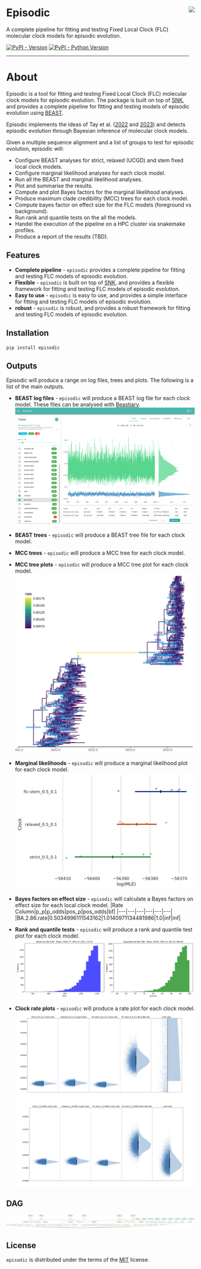 # Episodic <img src='docs/images/logo.png' align="right" height="210" />

A complete pipeline for fitting and testing Fixed Local Clock (FLC) molecular clock models for episodic evolution.

[![PyPI - Version](https://img.shields.io/pypi/v/episodic.svg)](https://pypi.org/project/episodic)
[![PyPI - Python Version](https://img.shields.io/pypi/pyversions/episodic.svg)](https://pypi.org/project/episodic)

-----

# About

Episodic is a tool for fitting and testing Fixed Local Clock (FLC) molecular clock models for episodic evolution. The package is built on top of [SNK](https://snk.wytamma.com/), and provides a complete pipeline for fitting and testing models of episodic evolution using [BEAST](https://beast.community/).

Episodic implements the ideas of Tay et al. ([2022](https://pubmed.ncbi.nlm.nih.gov/35038741/) and [2023](https://academic.oup.com/mbe/article/40/10/msad212/7280106)) and detects episodic evolution through Bayesian inference of molecular clock models. 

Given a multiple sequence alignment and a list of groups to test for episodic evolution, episodic will:
- Configure BEAST analyses for strict, relaxed (UCGD) and stem fixed local clock models. 
- Configure marginal likelihood analyses for each clock model.
- Run all the BEAST and marginal likelihood analyses.
- Plot and summarise the results.
- Compute and plot Bayes factors for the marginal likelihood analyses.
- Produce maximum clade credibility (MCC) trees for each clock model.
- Compute bayes factor on effect size for the FLC models (foreground vs background).
- Run rank and quantile tests on the all the models.
- Handel the execution of the pipeline on a HPC cluster via snakemake profiles.
- Produce a report of the results (TBD).

## Features

- **Complete pipeline** - `episodic` provides a complete pipeline for fitting and testing FLC models of episodic evolution.
- **Flexible** - `episodic` is built on top of [SNK](https://snk.wytamma.com/), and provides a flexible framework for fitting and testing FLC models of episodic evolution.
- **Easy to use** - `episodic` is easy to use, and provides a simple interface for fitting and testing FLC models of episodic evolution.
- **robust** - `episodic` is robust, and provides a robust framework for fitting and testing FLC models of episodic evolution. 

## Installation

```console
pip install episodic
```

## Outputs
Episodic will produce a range on log files, trees and plots. The following is a list of the main outputs.

- **BEAST log files** - `episodic` will produce a BEAST log file for each clock model. These files can be analysed with [Beastiary](https://beastiary.wytamma.com/).
![](docs/images/beastiary.png)
- **BEAST trees** - `episodic` will produce a BEAST tree file for each clock model.
- **MCC trees** - `episodic` will produce a MCC tree for each clock model.
- **MCC tree plots** - `episodic` will produce a MCC tree plot for each clock model.
![](docs/images/mcc.mean.svg)
- **Marginal likelihoods** - `episodic` will produce a marginal likelihood plot for each clock model.
![](docs/images/mle.svg)
- **Bayes factors on effect size** - `episodic` will calculate a Bayes factors on effect size for each local clock model. 
    |Rate Column|p_p|p_odds|pos_p|pos_odds|bf|
    |---|---|---|---|---|---|
    |BA.2.86.rate|0.5034996111543162|1.0140971134481986|1.0|inf|inf|
- **Rank and quantile tests** - `episodic` will produce a rank and quantile test plot for each clock model.
![](docs/images/rate_quantiles.svg)

- **Clock rate plots** - `episodic` will produce a rate plot for each clock model.
![](docs/images/rate-rug.png)
![](docs/images/rate-rug-2.png) 

## DAG

![](docs/images/dag.png)

## License

`episodic` is distributed under the terms of the [MIT](https://spdx.org/licenses/MIT.html) license.
